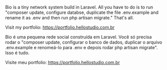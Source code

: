 Bio  is a tiny network system build in Laravel. All you have to do is to run "composer update, configure databse, duplicate the file .env.example and rename it as .env and then run php artisan migrate." That's all.

Visit my portfolio: https://portfolio.hellostudio.com.br

Bio é uma pequena rede social construída em Laravel. Você só precisa rodar o "composer update, configurar o banco de dados, duplicar o arquivo .env.example e renomeá-lo para .env e depois rodar php artisan migrate". Isso é tudo.

Visite meu portfolio: https://portfolio.hellostudio.com.br
